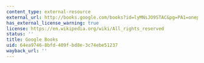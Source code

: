 ```yaml
---
content_type: external-resource
external_url: http://books.google.com/books?id=lyMNsJO9STAC&pg=PA1=onepage
has_external_license_warning: true
license: https://en.wikipedia.org/wiki/All_rights_reserved
status: ''
title: Google Books
uid: 64ea9746-8bfd-409f-bd8e-3c74ebe51237
wayback_url: ''
---
```

